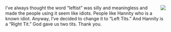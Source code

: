<img src="http://scripting.com/images/2020/03/26/purell.png" border="0" align="right">I’ve always thought the word “leftist” was silly and meaningless and made the people using it seem like idiots. People like Hannity who is a known idiot. Anyway, I’ve decided to change it to “Left Tits.”  And Hannity is a “Right Tit.”  God gave us two tits.  Thank you.
